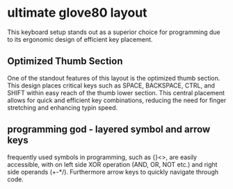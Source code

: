 # ultimate glove80 layout
This keyboard setup stands out as a superior choice for programming due to its ergonomic design of efficient key placement.

## Optimized Thumb Section
One of the standout features of this layout is the optimized thumb section. This design places critical keys such as SPACE, BACKSPACE, CTRL, and SHIFT within easy reach of the thumb lower section. This central placement allows for quick and efficient key combinations, reducing the need for finger stretching and enhancing typin speed. 

## programming god - layered symbol and arrow keys
frequently used symbols in programming, such as {}[]()<>, are easily accessible, with on left side XOR operation (AND, OR, NOT etc.) and right side operands (+-*/). Furthermore arrow keys to quickly navigate through code.

